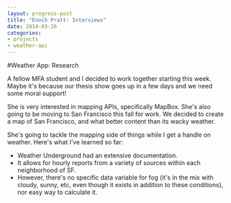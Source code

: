 ```yaml
---
layout: progress-post
title: "Enoch Pratt: Interviews"
date: 2014-03-26
categories:
- projects
- weather-api
---
```


#Weather App: Research

A fellow MFA student and I decided to work together starting this week. Maybe it's because our thesis show goes up in a few days and we need some moral support!

She is very interested in mapping APIs, specifically MapBox. She's also going to be moving to San Francisco this fall for work. We decided to create a map of San Francisco, and what better content than its wacky weather.

She's going to tackle the mapping side of things while I get a handle on weather. Here's what I've learned so far:

- Weather Underground had an extensive documentation. 
- It allows for hourly reports from a variety of sources within each neighborhood of SF. 
- However, there's no specific data variable for fog (it's in the mix with cloudy, sunny, etc, even though it exists in addition to these conditions), nor easy way to calculate it.